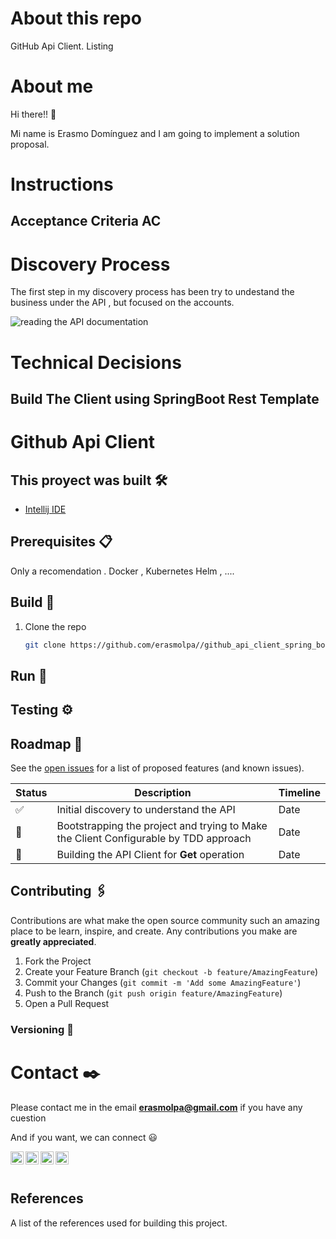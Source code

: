 # About this repo

GitHub Api Client. Listing 

# About me
Hi there!! 👋

Mi name is Erasmo Domínguez and I am going to implement a solution proposal.


# Instructions

## Acceptance Criteria AC


# Discovery Process
The first step in my discovery process has been try to undestand the business under the API , but focused on the accounts.

![reading the API documentation](./media/1_read_api_documentation.png)


# Technical Decisions

## Build The Client using SpringBoot Rest Template



# Github Api Client


## This proyect was built  🛠️

* [Intellij  IDE](https://www.jetbrains.com/)

## Prerequisites  📋

Only a recomendation . Docker , Kubernetes Helm , ....

## Build 🔧

1. Clone the repo
   ```sh
   git clone https://github.com/erasmolpa//github_api_client_spring_boot
   ```

## Run 🚀


## Testing ⚙️



## Roadmap 🚀

See the [open issues](https://github.com/erasmolpa//github_api_client_spring_boot/issues?q=is%3Aissue+is%3Aopen+sort%3Aupdated-desc) for a list of proposed features (and known issues).

|Status|Description|Timeline|
|--|--|--|
✅| Initial discovery to understand the API  | Date
|🚧| Bootstrapping the project and trying to Make the Client Configurable by TDD approach | Date
|🚧| Building the API Client for **Get** operation | Date


<!-- CONTRIBUTING -->
## Contributing 🖇️

Contributions are what make the open source community such an amazing place to be learn, inspire, and create. Any contributions you make are **greatly appreciated**.

1. Fork the Project
2. Create your Feature Branch (`git checkout -b feature/AmazingFeature`)
3. Commit your Changes (`git commit -m 'Add some AmazingFeature'`)
4. Push to the Branch (`git push origin feature/AmazingFeature`)
5. Open a Pull Request

### Versioning 📌

# Contact ✒️

Please contact me in the email **erasmolpa@gmail.com** if you have any cuestion

And if you want, we can connect 😃

<a href="https://twitter.com/erasmolpa">
  <img align="left" alt="Erasmo Dóminguez Jiménez | Twitter" width="21px" src="https://raw.githubusercontent.com/erasmolpa/erasmolpa/master/assets/twitter.png" />
</a>

<a href="https://github.com/erasmolpa">
  <img align="left" alt="Erasmo Dóminguez Jiménez| GitHub" width="21px" src="https://raw.githubusercontent.com/erasmolpa/erasmolpa/master/assets/github.png" />
</a>

<a href="https://www.linkedin.com/in/erasmolpa/">
  <img align="left" alt="Erasmo Dóminguez Jiménez | LinkedIn" width="21px" src="https://raw.githubusercontent.com/erasmolpa/erasmolpa/master/assets/linkedin.png" />
</a>

<a href="https://www.instagram.com/erasmolpa/">
  <img align="left" alt="Erasmo Dóminguez Jiménez | Instagram" width="21px" src="https://raw.githubusercontent.com/erasmolpa/erasmolpa/master/assets/instagram.png" />
</a>
<br />
<br />

## References

A list of the references used for building this project.



